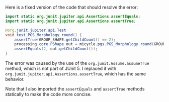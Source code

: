 Here is a fixed version of the code that should resolve the error:

```java
import static org.junit.jupiter.api.Assertions.assertEquals;
import static org.junit.jupiter.api.Assertions.assertTrue;

@org.junit.jupiter.api.Test
void test_PGS_Morphology_round() {
    assertTrue(GROUP_SHAPE.getChildCount() == 2);
    processing.core.PShape out = micycle.pgs.PGS_Morphology.round(GROUP_SHAPE, 0.5);
    assertEquals(2, out.getChildCount());
}
```

The error was caused by the use of the `org.junit.Assume.assumeTrue` method, which is not part of JUnit 5. I replaced it with `org.junit.jupiter.api.Assertions.assertTrue`, which has the same behavior.

Note that I also imported the `assertEquals` and `assertTrue` methods statically to make the code more concise.